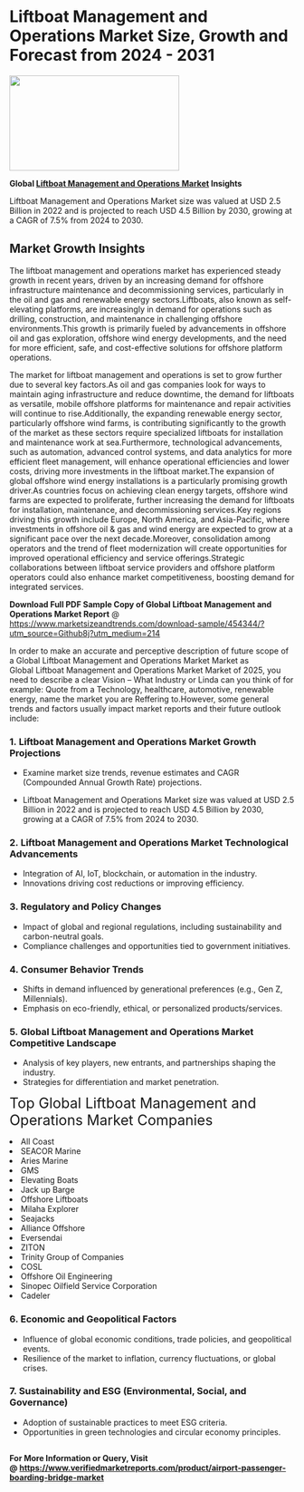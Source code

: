 <H1>Liftboat Management and Operations Market Size, Growth and Forecast from 2024 - 2031</H1><img class="aligncenter size-medium wp-image-584254" src="https://thirdeyenews.in/wp-content/uploads/2024/09/Global-Market-Research-300x168.jpeg" alt="" width="300" height="168" /><p><strong>Global&nbsp;<a href="https://www.marketsizeandtrends.com/download-sample/454344/?utm_source=Github8j?utm_medium=214">Liftboat Management and Operations Market</a> Insights</strong></p><p>Liftboat Management and Operations Market size was valued at USD 2.5 Billion in 2022 and is projected to reach USD 4.5 Billion by 2030, growing at a CAGR of 7.5% from 2024 to 2030.</p><p><h2>Market Growth Insights</h2> <p>The liftboat management and operations market has experienced steady growth in recent years, driven by an increasing demand for offshore infrastructure maintenance and decommissioning services, particularly in the oil and gas and renewable energy sectors.Liftboats, also known as self-elevating platforms, are increasingly in demand for operations such as drilling, construction, and maintenance in challenging offshore environments.This growth is primarily fueled by advancements in offshore oil and gas exploration, offshore wind energy developments, and the need for more efficient, safe, and cost-effective solutions for offshore platform operations.</p> <p>The market for liftboat management and operations is set to grow further due to several key factors.As oil and gas companies look for ways to maintain aging infrastructure and reduce downtime, the demand for liftboats as versatile, mobile offshore platforms for maintenance and repair activities will continue to rise.Additionally, the expanding renewable energy sector, particularly offshore wind farms, is contributing significantly to the growth of the market as these sectors require specialized liftboats for installation and maintenance work at sea.Furthermore, technological advancements, such as automation, advanced control systems, and data analytics for more efficient fleet management, will enhance operational efficiencies and lower costs, driving more investments in the liftboat market.The expansion of global offshore wind energy installations is a particularly promising growth driver.As countries focus on achieving clean energy targets, offshore wind farms are expected to proliferate, further increasing the demand for liftboats for installation, maintenance, and decommissioning services.Key regions driving this growth include Europe, North America, and Asia-Pacific, where investments in offshore oil & gas and wind energy are expected to grow at a significant pace over the next decade.Moreover, consolidation among operators and the trend of fleet modernization will create opportunities for improved operational efficiency and service offerings.Strategic collaborations between liftboat service providers and offshore platform operators could also enhance market competitiveness, boosting demand for integrated services.<p><span class=""><strong>Download Full PDF Sample Copy of Global Liftboat Management and Operations Market Report</strong> @ <a href="https://www.marketsizeandtrends.com/download-sample/454344/?utm_source=Github8j?utm_medium=214" target="_blank">https://www.marketsizeandtrends.com/download-sample/454344/?utm_source=Github8j?utm_medium=214</a></span></p><p>In order to make an accurate and perceptive description of future scope of a Global&nbsp;Liftboat Management and Operations Market Market as Global&nbsp;Liftboat Management and Operations Market Market of 2025, you need to describe a clear Vision &ndash; What Industry or Linda can you think of for example: Quote from a Technology, healthcare, automotive, renewable energy, name the market you are Reffering to.However, some general trends and factors usually impact market reports and their future outlook include:</p><h3>1.&nbsp;<strong>Liftboat Management and Operations Market Growth Projections</strong></h3><ul><li>Examine market size trends, revenue estimates and CAGR (Compounded Annual Growth Rate) projections.</li><li><p>Liftboat Management and Operations Market size was valued at USD 2.5 Billion in 2022 and is projected to reach USD 4.5 Billion by 2030, growing at a CAGR of 7.5% from 2024 to 2030.</p></li></ul><h3>2.&nbsp;<strong>Liftboat Management and Operations Market Technological Advancements</strong></h3><ul><li>Integration of AI, IoT, blockchain, or automation in the industry.</li><li>Innovations driving cost reductions or improving efficiency.</li></ul><h3>3.&nbsp;<strong>Regulatory and Policy Changes</strong></h3><ul><li>Impact of global and regional regulations, including sustainability and carbon-neutral goals.</li><li>Compliance challenges and opportunities tied to government initiatives.</li></ul><h3>4.&nbsp;<strong>Consumer Behavior Trends</strong></h3><ul><li>Shifts in demand influenced by generational preferences (e.g., Gen Z, Millennials).</li><li>Emphasis on eco-friendly, ethical, or personalized products/services.</li></ul><h3>5.&nbsp;<strong>Global Liftboat Management and Operations Market Competitive Landscape</strong></h3><ul><li>Analysis of key players, new entrants, and partnerships shaping the industry.</li><li>Strategies for differentiation and market penetration.</li></ul><p data-pm-slice="1 1 []"><span style="color: inherit; font-family: inherit; font-size: 25px;">Top Global Liftboat Management and Operations Market Companies</span></p><div class="" data-test-id=""><p><li>All Coast</li><li> SEACOR Marine</li><li> Aries Marine</li><li> GMS</li><li> Elevating Boats</li><li> Jack up Barge</li><li> Offshore Liftboats</li><li> Milaha Explorer</li><li> Seajacks</li><li> Alliance Offshore</li><li> Eversendai</li><li> ZITON</li><li> Trinity Group of Companies</li><li> COSL</li><li> Offshore Oil Engineering</li><li> Sinopec Oilfield Service Corporation</li><li> Cadeler</li></p></div><h3>6.&nbsp;<strong>Economic and Geopolitical Factors</strong></h3><ul><li>Influence of global economic conditions, trade policies, and geopolitical events.</li><li>Resilience of the market to inflation, currency fluctuations, or global crises.</li></ul><h3>7.&nbsp;<strong>Sustainability and ESG (Environmental, Social, and Governance)</strong></h3><ul><li>Adoption of sustainable practices to meet ESG criteria.</li><li>Opportunities in green technologies and circular economy principles.</li></ul><h2><strong style="font-size: 14px;">For More Information or Query, Visit @&nbsp;</strong><a style="background-color: #ffffff; font-size: 14px;" href="https://www.marketsizeandtrends.com/report/liftboat-management-and-operations-market/" target="_blank">https://www.verifiedmarketreports.com/product/airport-passenger-boarding-bridge-market</a></h2>